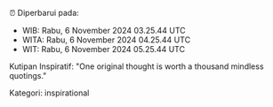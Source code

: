 ⏰ Diperbarui pada:
- WIB: Rabu, 6 November 2024 03.25.44 UTC
- WITA: Rabu, 6 November 2024 04.25.44 UTC
- WIT: Rabu, 6 November 2024 05.25.44 UTC

Kutipan Inspiratif:
"One original thought is worth a thousand mindless quotings."


Kategori: inspirational

